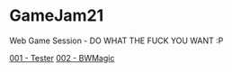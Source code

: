 # GameJam21
Web Game Session - DO WHAT THE FUCK YOU WANT :P

[001 - Tester](https://ogt-team.github.io/GameJam21/001_Tester/)
[002 - BWMagic](https://ogt-team.github.io/GameJam21/002_BWMagic/)